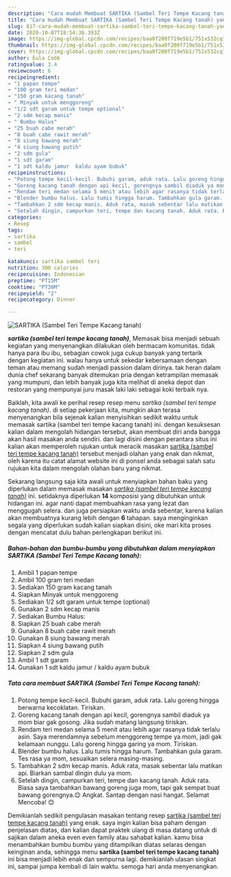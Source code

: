 ```yaml
---
description: "Cara mudah Membuat SARTIKA (Sambel Teri Tempe Kacang tanah) yang Sempurna"
title: "Cara mudah Membuat SARTIKA (Sambel Teri Tempe Kacang tanah) yang Sempurna"
slug: 817-cara-mudah-membuat-sartika-sambel-teri-tempe-kacang-tanah-yang-sempurna
date: 2020-10-07T18:54:36.393Z
image: https://img-global.cpcdn.com/recipes/baa0f200f719e5b1/751x532cq70/sartika-sambel-teri-tempe-kacang-tanah-foto-resep-utama.jpg
thumbnail: https://img-global.cpcdn.com/recipes/baa0f200f719e5b1/751x532cq70/sartika-sambel-teri-tempe-kacang-tanah-foto-resep-utama.jpg
cover: https://img-global.cpcdn.com/recipes/baa0f200f719e5b1/751x532cq70/sartika-sambel-teri-tempe-kacang-tanah-foto-resep-utama.jpg
author: Eula Cobb
ratingvalue: 3.4
reviewcount: 6
recipeingredient:
- "1 papan tempe"
- "100 gram teri medan"
- "150 gram kacang tanah"
- " Minyak untuk menggoreng"
- "1/2 sdt garam untuk tempe optional"
- "2 sdm kecap manis"
- " Bumbu Halus"
- "25 buah cabe merah"
- "8 buah cabe rawit merah"
- "8 siung bawang merah"
- "4 siung bawang putih"
- "2 sdm gula"
- "1 sdt garam"
- "1 sdt kaldu jamur  kaldu ayam bubuk"
recipeinstructions:
- "Potong tempe kecil-kecil. Bubuhi garam, aduk rata. Lalu goreng hingga berwarna kecoklatan. Tiriskan."
- "Goreng kacang tanah dengan api kecil, gorengnya sambil diaduk ya mom biar gak gosong. Jika sudah matang langsung tiriskan."
- "Rendam teri medan selama 5 menit atau lebih agar rasanya tidak terlalu asin. Saya merendamnya sebelum menggoreng tempe ya mom, jadi gak kelamaan nunggu. Lalu goreng hingga garing ya mom. Tiriskan."
- "Blender bumbu halus. Lalu tumis hingga harum. Tambahkan gula garam. Tes rasa ya mom, sesuaikan selera masing-masing."
- "Tambahkan 2 sdm kecap manis. Aduk rata, masak sebentar lalu matikan api. Biarkan sambal dingin dulu ya mom."
- "Setelah dingin, campurkan teri, tempe dan kacang tanah. Aduk rata. Biasa saya tambahkan bawang goreng juga mom, tapi gak sempat buat bawang gorengnya.😌 Angkat. Santap dengan nasi hangat. Selamat Mencoba! 😊"
categories:
- Resep
tags:
- sartika
- sambel
- teri

katakunci: sartika sambel teri 
nutrition: 300 calories
recipecuisine: Indonesian
preptime: "PT15M"
cooktime: "PT30M"
recipeyield: "2"
recipecategory: Dinner

---
```



![SARTIKA (Sambel Teri Tempe Kacang tanah)](https://img-global.cpcdn.com/recipes/baa0f200f719e5b1/751x532cq70/sartika-sambel-teri-tempe-kacang-tanah-foto-resep-utama.jpg)

<b><i>sartika (sambel teri tempe kacang tanah)</i></b>, Memasak bisa menjadi sebuah kegiatan yang menyenangkan dilakukan oleh bermacam komunitas. tidak hanya para ibu ibu, sebagian cowok juga cukup banyak yang tertarik dengan kegiatan ini. walau hanya untuk sekedar kebersamaan dengan teman atau memang sudah menjadi passion dalam dirinya. tak heran dalam dunia chef sekarang banyak ditemukan pria dengan ketrampilan memasak yang mumpuni, dan lebih banyak juga kita melihat di aneka depot dan restoran yang mempunyai juru masak laki laki sebagai koki terbaik nya.



Baiklah, kita awali ke perihal resep resep menu <i>sartika (sambel teri tempe kacang tanah)</i>. di setiap pekerjaan kita, mungkin akan terasa menyenangkan bila sejenak kalian menyisihkan sedikit waktu untuk memasak sartika (sambel teri tempe kacang tanah) ini. dengan kesuksesan kalian dalam mengolah hidangan tersebut, akan membuat diri anda bangga akan hasil masakan anda sendiri. dan lagi disini dengan perantara situs ini kalian akan memperoleh rujukan untuk meracik masakan <u>sartika (sambel teri tempe kacang tanah)</u> tersebut menjadi olahan yang enak dan nikmat, oleh karena itu catat alamat website ini di ponsel anda sebagai salah satu rujukan kita dalam mengolah olahan baru yang nikmat.


Sekarang langsung saja kita awali untuk menyiapkan bahan baku yang diperlukan dalam memasak masakan <u><i>sartika (sambel teri tempe kacang tanah)</i></u> ini. setidaknya diperlukan <b>14</b> komposisi yang dibutuhkan untuk hidangan ini. agar nanti dapat membuahkan rasa yang lezat dan menggugah selera. dan juga persiapkan waktu anda sebentar, karena kalian akan membuatnya kurang lebih dengan <b>6</b> tahapan. saya menginginkan segala yang diperlukan sudah kalian siapkan disini, oke mari kita proses dengan mencatat dulu bahan perlengkapan berikut ini.

<!--inarticleads1-->

##### Bahan-bahan dan bumbu-bumbu yang dibutuhkan dalam menyiapkan SARTIKA (Sambel Teri Tempe Kacang tanah):

1. Ambil 1 papan tempe
1. Ambil 100 gram teri medan
1. Sediakan 150 gram kacang tanah
1. Siapkan  Minyak untuk menggoreng
1. Sediakan 1/2 sdt garam untuk tempe (optional)
1. Gunakan 2 sdm kecap manis
1. Sediakan  Bumbu Halus:
1. Siapkan 25 buah cabe merah
1. Gunakan 8 buah cabe rawit merah
1. Gunakan 8 siung bawang merah
1. Siapkan 4 siung bawang putih
1. Siapkan 2 sdm gula
1. Ambil 1 sdt garam
1. Gunakan 1 sdt kaldu jamur / kaldu ayam bubuk




<!--inarticleads2-->

##### Tata cara membuat SARTIKA (Sambel Teri Tempe Kacang tanah):

1. Potong tempe kecil-kecil. Bubuhi garam, aduk rata. Lalu goreng hingga berwarna kecoklatan. Tiriskan.
1. Goreng kacang tanah dengan api kecil, gorengnya sambil diaduk ya mom biar gak gosong. Jika sudah matang langsung tiriskan.
1. Rendam teri medan selama 5 menit atau lebih agar rasanya tidak terlalu asin. Saya merendamnya sebelum menggoreng tempe ya mom, jadi gak kelamaan nunggu. Lalu goreng hingga garing ya mom. Tiriskan.
1. Blender bumbu halus. Lalu tumis hingga harum. Tambahkan gula garam. Tes rasa ya mom, sesuaikan selera masing-masing.
1. Tambahkan 2 sdm kecap manis. Aduk rata, masak sebentar lalu matikan api. Biarkan sambal dingin dulu ya mom.
1. Setelah dingin, campurkan teri, tempe dan kacang tanah. Aduk rata. Biasa saya tambahkan bawang goreng juga mom, tapi gak sempat buat bawang gorengnya.😌 Angkat. Santap dengan nasi hangat. Selamat Mencoba! 😊




Demikianlah sedikit pengulasan masakan tentang resep <u>sartika (sambel teri tempe kacang tanah)</u> yang enak. saya ingin kalian bisa paham dengan penjelasan diatas, dan kalian dapat praktek ulang di masa datang untuk di sajikan dalam aneka even even family atau sahabat kalian. kamu bisa menambahkan bumbu bumbu yang ditampilkan diatas selaras dengan keinginan anda, sehingga menu <b>sartika (sambel teri tempe kacang tanah)</b> ini bisa menjadi lebih enak dan sempurna lagi. demikianlah ulasan singkat ini, sampai jumpa kembali di lain waktu. semoga hari anda menyenangkan.
